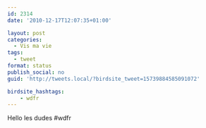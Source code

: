 ```yaml
---
id: 2314
date: '2010-12-17T12:07:35+01:00'

layout: post
categories:
  - Vis ma vie
tags:
  - tweet
format: status
publish_social: no
guid: 'http://tweets.local/?birdsite_tweet=15739884585091072'

birdsite_hashtags:
    - wdfr
---
```


Hello les dudes #wdfr